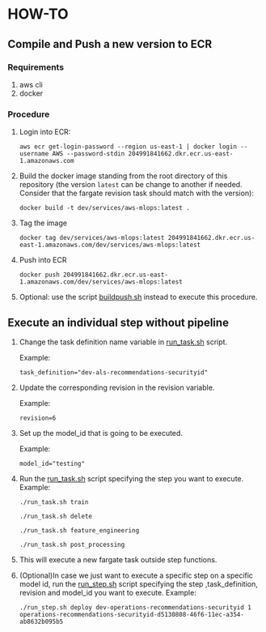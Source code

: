 # HOW-TO

## Compile and Push a new version to ECR

### Requirements
1. aws cli
2. docker

### Procedure

1. Login into ECR:

    `aws ecr get-login-password --region us-east-1 | docker login --username AWS --password-stdin 204991841662.dkr.ecr.us-east-1.amazonaws.com`

2. Build the docker image standing from the root directory of this repository (the version `latest` can be change to another if needed. Consider that the fargate revision task should match with the version):

    `docker build -t dev/services/aws-mlops:latest .`

3. Tag the image

    `docker tag dev/services/aws-mlops:latest 204991841662.dkr.ecr.us-east-1.amazonaws.com/dev/services/aws-mlops:latest`

4. Push into ECR

    `docker push 204991841662.dkr.ecr.us-east-1.amazonaws.com/dev/services/aws-mlops:latest`

5. Optional: use the script [buildpush.sh](buildpush.sh) instead to execute this procedure.


## Execute an individual step without pipeline

1. Change the task definition name variable in [run_task.sh](run_task.sh) script. 
    
    Example: 
    
    `task_definition="dev-als-recommendations-securityid"`

2. Update the corresponding revision in the revision variable. 
    
    Example: 
    
    `revision=6`

3. Set up the model_id that is going to be executed. 
    
    Example: 
    
    `model_id="testing"`

4. Run the [run_task.sh](run_task.sh) script specifying the step you want to execute. Example:

	`./run_task.sh train`

	`./run_task.sh delete`

	`./run_task.sh feature_engineering`

	`./run_task.sh post_processing`

5. This will execute a new fargate task outside step functions.

6. (Optional)In case we just want to execute a specific step on a specific model id, run the [run_step.sh](run_step.sh) script specifying the step ,task_definition, revision and model_id you want to execute. Example:

	`./run_step.sh deploy dev-operations-recommendations-securityid 1 operations-recommendations-securityid-d5130808-46f6-11ec-a354-ab8632b095b5`





